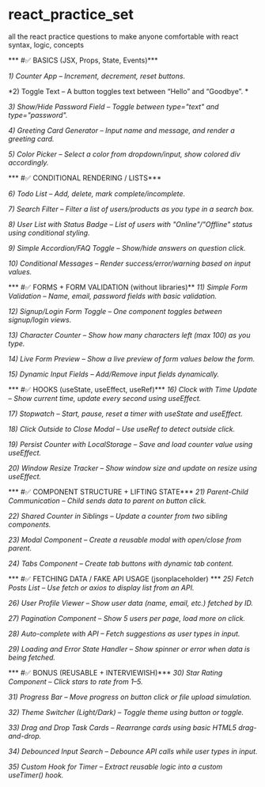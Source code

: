 # react_practice_set
all the react practice questions to make anyone comfortable with react syntax, logic, concepts


*** #✅ BASICS (JSX, Props, State, Events)***

*1) Counter App – Increment, decrement, reset buttons.*

*2) Toggle Text – A button toggles text between “Hello” and “Goodbye”. *

*3) Show/Hide Password Field – Toggle between type="text" and type="password".*

*4) Greeting Card Generator – Input name and message, and render a greeting card.*

*5) Color Picker – Select a color from dropdown/input, show colored div accordingly.*

*** #✅ CONDITIONAL RENDERING / LISTS***

*6) Todo List – Add, delete, mark complete/incomplete.*

*7) Search Filter – Filter a list of users/products as you type in a search box.*

*8) User List with Status Badge – List of users with "Online"/"Offline" status using conditional styling.*

*9) Simple Accordion/FAQ Toggle – Show/hide answers on question click.*

*10) Conditional Messages – Render success/error/warning based on input values.*

*** #✅ FORMS + FORM VALIDATION (without libraries)**
*11) Simple Form Validation – Name, email, password fields with basic validation.*

*12) Signup/Login Form Toggle – One component toggles between signup/login views.*

*13) Character Counter – Show how many characters left (max 100) as you type.*

*14) Live Form Preview – Show a live preview of form values below the form.*

*15) Dynamic Input Fields – Add/Remove input fields dynamically.*


*** #✅ HOOKS (useState, useEffect, useRef)***
*16) Clock with Time Update – Show current time, update every second using useEffect.*

*17) Stopwatch – Start, pause, reset a timer with useState and useEffect.*

*18) Click Outside to Close Modal – Use useRef to detect outside click.*

*19) Persist Counter with LocalStorage – Save and load counter value using useEffect.*

*20) Window Resize Tracker – Show window size and update on resize using useEffect.*

*** #✅ COMPONENT STRUCTURE + LIFTING STATE***
*21) Parent-Child Communication – Child sends data to parent on button click.*

*22) Shared Counter in Siblings – Update a counter from two sibling components.*

*23) Modal Component – Create a reusable modal with open/close from parent.*

*24) Tabs Component – Create tab buttons with dynamic tab content.*

*** #✅ FETCHING DATA / FAKE API USAGE (jsonplaceholder) ***
*25) Fetch Posts List – Use fetch or axios to display list from an API.*

*26) User Profile Viewer – Show user data (name, email, etc.) fetched by ID.*

*27) Pagination Component – Show 5 users per page, load more on click.*

*28) Auto-complete with API – Fetch suggestions as user types in input.*

*29) Loading and Error State Handler – Show spinner or error when data is being fetched.*

*** #✅ BONUS (REUSABLE + INTERVIEWISH)***
*30) Star Rating Component – Click stars to rate from 1–5.*

*31) Progress Bar – Move progress on button click or file upload simulation.*

*32) Theme Switcher (Light/Dark) – Toggle theme using button or toggle.*

*33) Drag and Drop Task Cards – Rearrange cards using basic HTML5 drag-and-drop.*

*34) Debounced Input Search – Debounce API calls while user types in input.*

*35) Custom Hook for Timer – Extract reusable logic into a custom useTimer() hook.*

